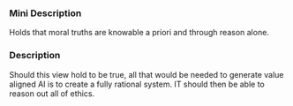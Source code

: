 ### Mini Description

Holds that moral truths are knowable a priori and through reason alone.

### Description

Should this view hold to be true, all that would be needed to generate value aligned AI is to create a fully rational system. IT should then be able to reason out all of ethics.
